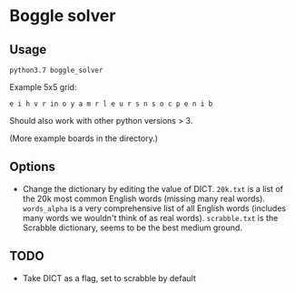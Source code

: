 # Boggle solver

## Usage

`python3.7 boggle_solver`

Example 5x5 grid:

`e i h v r in o y a m r l e u r s n s o c p e n i b`

Should also work with other python versions > 3.

(More example boards in the directory.)

## Options
- Change the dictionary by editing the value of DICT.
`20k.txt` is a list of the 20k most common English words (missing many real words).
`words_alpha` is a very comprehensive list of all English words (includes many words
we wouldn't think of as real words).
`scrabble.txt` is the Scrabble dictionary, seems to be the best medium ground.

## TODO
- Take DICT as a flag, set to scrabble by default

